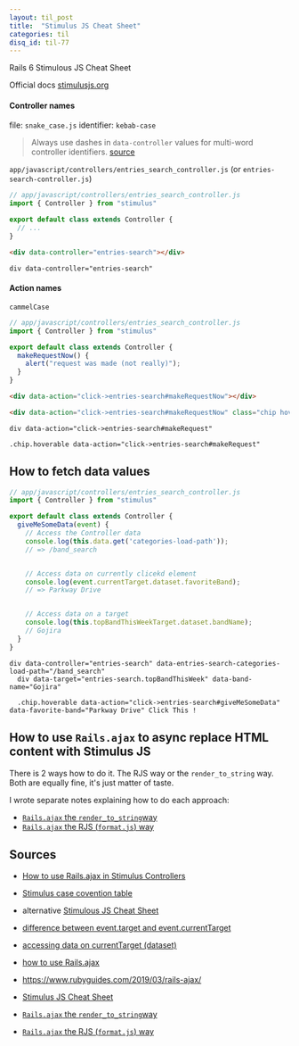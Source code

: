 ```yaml
---
layout: til_post
title:  "Stimulus JS Cheat Sheet"
categories: til
disq_id: til-77
---
```


Rails 6 Stimulous JS Cheat Sheet

Official docs [stimulusjs.org](https://stimulusjs.org/)


#### Controller names

file: `snake_case.js` identifier: `kebab-case`

> Always use dashes in `data-controller` values for multi-word controller identifiers. [source](https://github.com/stimulusjs/stimulus/blob/1522e4620120594e93cd1e4b0c9e2577ae94c530/INSTALLING.md#using-webpack)

`app/javascript/controllers/entries_search_controller.js` (or `entries-search-controller.js`)


```js
// app/javascript/controllers/entries_search_controller.js
import { Controller } from "stimulus"

export default class extends Controller {
  // ...
}
```

```html
<div data-controller="entries-search"></div>
```

```slim
div data-controller="entries-search"
```

#### Action names

`cammelCase`


```js
// app/javascript/controllers/entries_search_controller.js
import { Controller } from "stimulus"

export default class extends Controller {
  makeRequestNow() {
    alert("request was made (not really)");
  }
}
```


```html
<div data-action="click->entries-search#makeRequestNow"></div>

<div data-action="click->entries-search#makeRequestNow" class="chip hoverable"></div>
```

```slim
div data-action="click->entries-search#makeRequest"

.chip.hoverable data-action="click->entries-search#makeRequest"
```



## How to fetch data values

```js
// app/javascript/controllers/entries_search_controller.js
import { Controller } from "stimulus"

export default class extends Controller {
  giveMeSomeData(event) {
    // Access the Controller data
    console.log(this.data.get('categories-load-path'));
    // => /band_search


    // Access data on currently clicekd element
    console.log(event.currentTarget.dataset.favoriteBand);
    // => Parkway Drive


    // Access data on a target
    console.log(this.topBandThisWeekTarget.dataset.bandName);
    // Gojira
  }
}
```


```slim
div data-controller="entries-search" data-entries-search-categories-load-path="/band_search"
  div data-target="entries-search.topBandThisWeek" data-band-name="Gojira"

  .chip.hoverable data-action="click->entries-search#giveMeSomeData" data-favorite-band="Parkway Drive" Click This !
```


## How to use `Rails.ajax` to async replace HTML content with Stimulus JS

There is 2 ways how to do it. The RJS way or the `render_to_string` way.
Both are equally fine, it's just matter of taste.

I wrote separate notes explaining how to do each approach:

* [`Rails.ajax` the `render_to_string`way](https://blog.eq8.eu/til/stimulus-async-load-rails-html-railsajax-the-render_to_string-way-full.html)
* [`Rails.ajax` the RJS (`format.js`) way](https://blog.eq8.eu/til/stimulus-async-load-rails-html-railsajax-the-rjs-formatjs-way-full.html)




## Sources

* [How to use Rails.ajax in Stimulus Controllers](https://mikerogers.io/2020/01/29/how-to-use-rails-ujs-in-stimulus-controllers.html)
* [Stimulus case covention table](https://github.com/stimulusjs/stimulus/issues/70#issuecomment-359991756)
* alternative [Stimulous JS Cheat Sheet](https://gist.github.com/mrmartineau/a4b7dfc22dc8312f521b42bb3c9a7c1e)
* [difference between event.target and event.currentTarget](https://discourse.stimulusjs.org/t/how-to-get-the-current-element-triggered/440)
* [accessing data on currentTarget (dataset)](https://discourse.stimulusjs.org/t/accessing-data-on-targets/602)

* [how to use Rails.ajax](https://www.rubyguides.com/2019/03/rails-ajax/)

* <https://www.rubyguides.com/2019/03/rails-ajax/>
* [Stimulus JS Cheat Sheet](https://blog.eq8.eu/til/stimulus-js-cheat-sheet.html)
* [`Rails.ajax` the `render_to_string`way](https://blog.eq8.eu/til/stimulus-async-load-rails-html-railsajax-the-render_to_string-way-full.html)
* [`Rails.ajax` the RJS (`format.js`) way](https://blog.eq8.eu/til/stimulus-async-load-rails-html-railsajax-the-rjs-formatjs-way-full.html)

